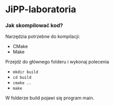 # JiPP-laboratoria

### Jak skompilować kod?
Narzędzia potrzebne do kompilacji:
- CMake
- Make

Przejdź do głównego folderu i wykonaj polecenia
- `mkdir build`
- `cd build`
- `cmake ..`
- `make`

W folderze build pojawi się program main.